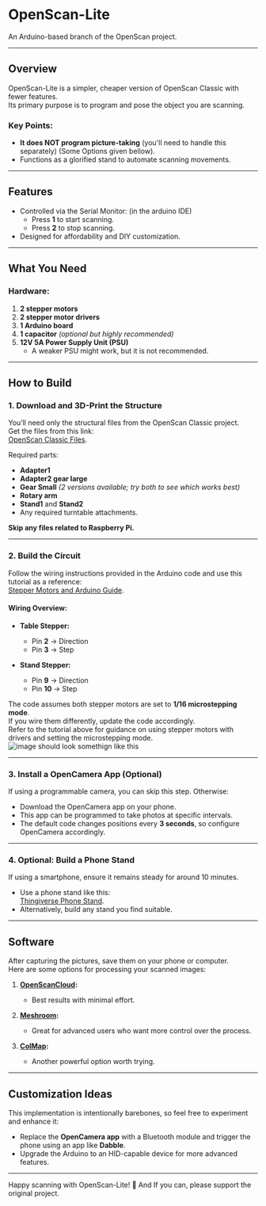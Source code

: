 # OpenScan-Lite  
An Arduino-based branch of the OpenScan project.  

---

## Overview  
OpenScan-Lite is a simpler, cheaper version of OpenScan Classic with fewer features.  
Its primary purpose is to program and pose the object you are scanning.  

### Key Points:  
- **It does NOT program picture-taking** (you'll need to handle this separately) (Some Options given bellow).  
- Functions as a glorified stand to automate scanning movements.  

---

## Features  
- Controlled via the Serial Monitor: (in the arduino IDE)
  - Press **1** to start scanning.  
  - Press **2** to stop scanning.  
- Designed for affordability and DIY customization.  

---

## What You Need  

### Hardware:  
1. **2 stepper motors**  
2. **2 stepper motor drivers**  
3. **1 Arduino board**  
4. **1 capacitor** *(optional but highly recommended)*  
5. **12V 5A Power Supply Unit (PSU)**  
   - A weaker PSU might work, but it is not recommended.  

---

## How to Build  

### 1. **Download and 3D-Print the Structure**  
You’ll need only the structural files from the OpenScan Classic project.  
Get the files from this link:  
[OpenScan Classic Files](https://github.com/OpenScan-org/OpenScan-Design/tree/main/files/Classic/V1).  

Required parts:  
- **Adapter1**  
- **Adapter2 gear large**  
- **Gear Small** *(2 versions available; try both to see which works best)*  
- **Rotary arm**  
- **Stand1** and **Stand2**  
- Any required turntable attachments.  

**Skip any files related to Raspberry Pi.**  

---

### 2. **Build the Circuit**  
Follow the wiring instructions provided in the Arduino code and use this tutorial as a reference:  
[Stepper Motors and Arduino Guide](https://howtomechatronics.com/tutorials/arduino/stepper-motors-and-arduino-the-ultimate-guide/).  

#### Wiring Overview:  
- **Table Stepper:**  
  - Pin **2** → Direction  
  - Pin **3** → Step  

- **Stand Stepper:**  
  - Pin **9** → Direction  
  - Pin **10** → Step  

The code assumes both stepper motors are set to **1/16 microstepping mode**.  
If you wire them differently, update the code accordingly.  
Refer to the tutorial above for guidance on using stepper motors with drivers and setting the microstepping mode.  
![image](https://github.com/user-attachments/assets/e0ef6379-25c7-4145-a01e-29a77cb11d9f)
should look somethign like this

---

### 3. **Install a OpenCamera App (Optional)**  
If using a programmable camera, you can skip this step. Otherwise:  
- Download the OpenCamera app on your phone.
- This app can be programmed to take photos at specific intervals.  
- The default code changes positions every **3 seconds**, so configure OpenCamera accordingly.  

---

### 4. **Optional: Build a Phone Stand**  
If using a smartphone, ensure it remains steady for around 10 minutes.  
- Use a phone stand like this:  
  [Thingiverse Phone Stand](https://www.thingiverse.com/thing:3363730).  
- Alternatively, build any stand you find suitable.  

---

## Software  

After capturing the pictures, save them on your phone or computer.  
Here are some options for processing your scanned images:  

1. **[OpenScanCloud](https://www.openscancloud.com/):**  
   - Best results with minimal effort.  

2. **[Meshroom](https://alicevision.org/#meshroom):**  
   - Great for advanced users who want more control over the process.  

3. **[ColMap](https://colmap.github.io/):**  
   - Another powerful option worth trying.  

---

## Customization Ideas  

This implementation is intentionally barebones, so feel free to experiment and enhance it:  
- Replace the **OpenCamera app** with a Bluetooth module and trigger the phone using an app like **Dabble**.  
- Upgrade the Arduino to an HID-capable device for more advanced features.  

---

Happy scanning with OpenScan-Lite! 🚀
And If you can, please support the original project.

